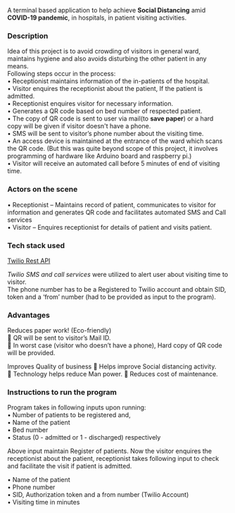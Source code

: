 A terminal based application to help achieve **Social Distancing** amid **COVID-19 pandemic**, in hospitals, in patient visiting activities.  

### Description

Idea of this project is to avoid crowding of visitors in general ward, maintains hygiene and also avoids disturbing the other patient in any means. <br>
Following steps occur in the process: <br>
  • Receptionist maintains information of the in-patients of the hospital. <br/>
  • Visitor enquires the receptionist about the patient, If the patient is admitted. <br/>
  • Receptionist enquires visitor for necessary information. <br/>
  • Generates a QR code based on bed number of respected patient. <br/>
  • The copy of QR code is sent to user via mail(to **save paper**) or a hard copy will be given if visitor doesn't have a phone.<br> 
  • SMS will be sent to visitor’s phone number about the visiting time. <br/>
  • An access device is maintained at the entrance of the ward which scans the QR code. (But this was quite beyond scope of this             project, it involves programming of hardware like Arduino board and raspberry pi.) <br/>
  • Visitor will receive an automated call before 5 minutes of end of visiting time. <br/>
  
  
  
### Actors on the scene <br/>

•	Receptionist – Maintains record of patient, communicates to visitor for information and generates QR code and facilitates automated SMS and Call services <br/>
•	Visitor –   Enquires receptionist for details of patient and visits patient. <br/>


### Tech stack used <br/>

[Twilio Rest API](https://www.twilio.com/) <br/>

*Twilio SMS and call services* were utilized to alert user about visiting time to visitor. <br/>
The phone number has to be a Registered to Twilio account and obtain SID, token and a ‘from’ number (had to be provided as input to the program). <br/>


### Advantages <br/>
 Reduces paper work! (Eco-friendly) <br/>
	QR will be sent to visitor’s Mail ID. <br/>
	In worst case (visitor who doesn’t have a phone), Hard copy of QR code will be provided. <br/>

 Improves Quality of business 
 Helps improve Social distancing activity.<br>
	Technology helps reduce Man power. 
	Reduces cost of maintenance. 


### Instructions to run the program  <br/>

Program takes in following inputs upon running: <br/>
•	Number of patients to be registered and, <br/>
•	Name of the patient <br/>
•	Bed number <br/>
•	Status (0 - admitted or 1 - discharged) respectively  <br/>

Above input maintain Register of patients. Now the visitor enquires the receptionist about the patient, receptionist takes following input to check and facilitate the visit if patient is admitted. <br/>

•	Name of the patient  <br/>
•	Phone number  <br/>
•	SID, Authorization token and a from number (Twilio Account)  <br/>
•	Visiting time in minutes <br/>
